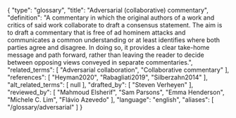 {
    "type": "glossary",
    "title": "Adversarial (collaborative) commentary",
    "definition": "A commentary in which the original authors of a work and critics of said work collaborate to draft a consensus statement. The aim is to draft a commentary that is free of ad hominem attacks and communicates a common understanding or at least identifies where both parties agree and disagree. In doing so, it provides a clear take-home message and path forward, rather than leaving the reader to decide between opposing views conveyed in separate commentaries.",
    "related_terms": [
        "Adversarial collaboration",
        "Collaborative commentary"
    ],
    "references": [
        "Heyman2020",
        "Rabagliati2019",
        "Silberzahn2014"
    ],
    "alt_related_terms": [
        null
    ],
    "drafted_by": [
        "Steven Verheyen"
    ],
    "reviewed_by": [
        "Mahmoud Elsherif",
        "Sam Parsons",
        "Emma Henderson",
        "Michele C. Lim",
        "Flávio Azevedo"
    ],
    "language": "english",
    "aliases": [
        "/glossary/adversarial"
    ]
}